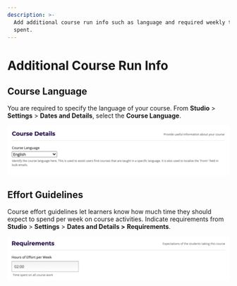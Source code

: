 ```yaml
---
description: >-
  Add additional course run info such as language and required weekly time
  spent.
---
```


# Additional Course Run Info

## Course Language&#x20;

You are required to specify the language of your course. From **Studio** > **Settings** > **Dates and Details**, select the **Course Language**.&#x20;

![](<../../.gitbook/assets/Screen Shot 2020-12-30 at 12.56.53.png>)

## Effort Guidelines

Course effort guidelines let learners know how much time they should expect to spend per week on course activities. Indicate requirements from **Studio** > **Settings** > **Dates and Details >** **Requirements**.&#x20;

![](<../../.gitbook/assets/Screen Shot 2020-12-30 at 13.01.27.png>)

